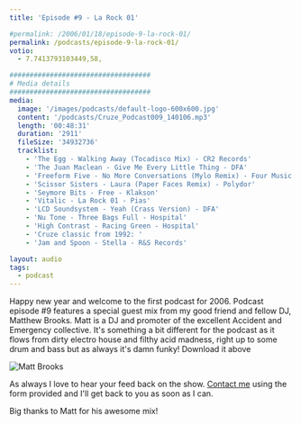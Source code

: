 ```yaml
---
title: 'Episode #9 - La Rock 01'

#permalink: /2006/01/18/episode-9-la-rock-01/
permalink: /podcasts/episode-9-la-rock-01/
votio:
  - 7.7413793103449,58,

###################################
# Media details
###################################
media:
  image: '/images/podcasts/default-logo-600x600.jpg'
  content: '/podcasts/Cruze_Podcast009_140106.mp3'
  length: '00:48:31'
  duration: '2911'
  fileSize: '34932736'
  tracklist:
    - 'The Egg - Walking Away (Tocadisco Mix) - CR2 Records'
    - 'The Juan Maclean - Give Me Every Little Thing - DFA'
    - 'Freeform Five - No More Conversations (Mylo Remix) - Four Music'
    - 'Scissor Sisters - Laura (Paper Faces Remix) - Polydor'
    - 'Seymore Bits - Free - Klakson'
    - 'Vitalic - La Rock 01 - Pias'
    - 'LCD Soundsystem - Yeah (Crass Version) - DFA'
    - 'Nu Tone - Three Bags Full - Hospital'
    - 'High Contrast - Racing Green - Hospital'
    - 'Cruze classic from 1992: '
    - 'Jam and Spoon - Stella - R&S Records'

layout: audio
tags:
  - podcast
---
```


Happy new year and welcome to the first podcast for 2006. Podcast episode #9 features a special guest mix from my good friend and fellow DJ, Matthew Brooks. Matt is a DJ and promoter of the excellent Accident and Emergency collective. It's something a bit different for the podcast as it flows from dirty electro house and filthy acid madness, right up to some drum and bass but as always it's damn funky! Download it above

![Matt Brooks](/images/posts/matt-brooks.jpg)

As always I love to hear your feed back on the show. [Contact me](/contact) using the form provided and I'll get back to you as soon as I can.

Big thanks to Matt for his awesome mix!
